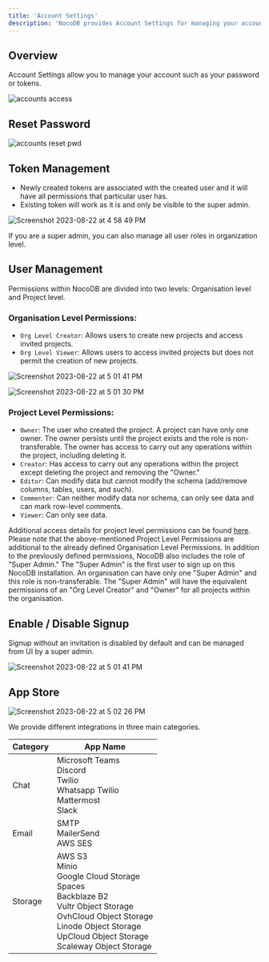 ```yaml
---
title: 'Account Settings'
description: 'NocoDB provides Account Settings for managing your account or more for super admin'
---
```


## Overview

Account Settings allow you to manage your account such as your password or tokens.

![accounts access](https://github.com/nocodb/nocodb/assets/86527202/4f5e73a0-b4f7-47dc-9f2c-b6316e300bd5)


## Reset Password

![accounts reset pwd](https://github.com/nocodb/nocodb/assets/86527202/2817b902-c790-4e16-a1c6-6391a49fca30)


## Token Management

- Newly created tokens are associated with the created user and it will have all permissions that particular user has.
- Existing token will work as it is and only be visible to the super admin.

![Screenshot 2023-08-22 at 4 58 49 PM](https://github.com/nocodb/nocodb/assets/86527202/7513fa37-8427-49c9-96b6-632cb3b14d2d)


If you are a super admin, you can also manage all user roles in organization level.

## User Management

Permissions within NocoDB are divided into two levels: Organisation level and Project level.

### Organisation Level Permissions:
- `Org Level Creator`: Allows users to create new projects and access invited projects.
- `Org Level Viewer`: Allows users to access invited projects but does not permit the creation of new projects.

![Screenshot 2023-08-22 at 5 01 41 PM](https://github.com/nocodb/nocodb/assets/86527202/adf3610d-505d-44a2-9460-c33d23e89c66)

![Screenshot 2023-08-22 at 5 01 30 PM](https://github.com/nocodb/nocodb/assets/86527202/e32a5739-2b84-45c4-a1a2-d2823448eda7)


### Project Level Permissions:
- `Owner`: The user who created the project. A project can have only one owner. The owner persists until the project exists and the role is non-transferable. The owner has access to carry out any operations within the project, including deleting it.
- `Creator`: Has access to carry out any operations within the project except deleting the project and removing the "Owner."
- `Editor`: Can modify data but cannot modify the schema (add/remove columns, tables, users, and such).
- `Commenter`: Can neither modify data nor schema, can only see data and can mark row-level comments.
- `Viewer`: Can only see data.

Additional access details for project level permissions can be found [here](https://docs.nocodb.com/setup-and-usages/team-and-auth#advanced-options--configurations).
Please note that the above-mentioned Project Level Permissions are additional to the already defined Organisation Level Permissions.
In addition to the previously defined permissions, NocoDB also includes the role of "Super Admin." The "Super Admin" is the first user to sign up on this NocoDB installation. An organisation can have only one "Super Admin" and this role is non-transferable. The "Super Admin" will have the equivalent permissions of an "Org Level Creator" and "Owner" for all projects within the organisation.

## Enable / Disable Signup

Signup without an invitation is disabled by default and can be managed from UI by a super admin.

![Screenshot 2023-08-22 at 5 01 41 PM](https://github.com/nocodb/nocodb/assets/86527202/68ade5b3-5d5e-4d4b-8017-9990aeedfd34)


## App Store

![Screenshot 2023-08-22 at 5 02 26 PM](https://github.com/nocodb/nocodb/assets/86527202/e739a4b6-6ab6-4ee7-aac3-073d3aaf20ac)


We provide different integrations in three main categories.

| Category | App Name |
|---|---|
| Chat | Microsoft Teams <br/> Discord <br/> Twilio <br/> Whatsapp Twilio<br/> Mattermost<br/> Slack |
| Email | SMTP<br/> MailerSend<br/> AWS SES |
| Storage | AWS S3 <br/> Minio <br/> Google Cloud Storage <br/> Spaces <br/> Backblaze B2 <br/> Vultr Object Storage <br/> OvhCloud Object Storage <br/> Linode Object Storage <br/> UpCloud Object Storage <br/> Scaleway Object Storage |
